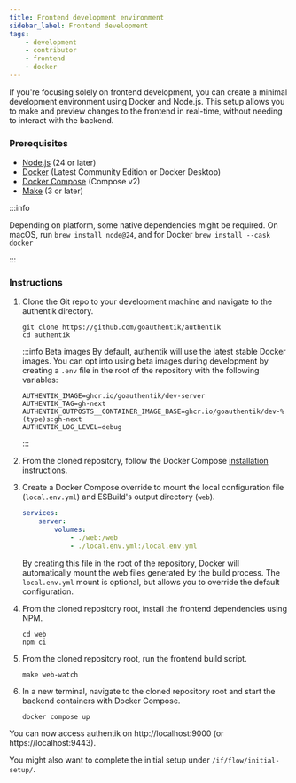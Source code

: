 ```yaml
---
title: Frontend development environment
sidebar_label: Frontend development
tags:
    - development
    - contributor
    - frontend
    - docker
---
```


If you're focusing solely on frontend development, you can create a minimal development environment using Docker and Node.js. This setup allows you to make and preview changes to the frontend in real-time, without needing to interact with the backend.

### Prerequisites

- [Node.js](https://nodejs.org/en) (24 or later)
- [Docker](https://www.docker.com/) (Latest Community Edition or Docker Desktop)
- [Docker Compose](https://docs.docker.com/compose/) (Compose v2)
- [Make](https://www.gnu.org/software/make/) (3 or later)

:::info

Depending on platform, some native dependencies might be required. On macOS, run `brew install node@24`, and for Docker `brew install --cask docker`

:::

### Instructions

1. Clone the Git repo to your development machine and navigate to the authentik directory.

    ```shell
    git clone https://github.com/goauthentik/authentik
    cd authentik
    ```

    :::info Beta images
    By default, authentik will use the latest stable Docker images.
    You can opt into using beta images during development by creating a `.env` file in the root of the repository with the following variables:

    ```shell
    AUTHENTIK_IMAGE=ghcr.io/goauthentik/dev-server
    AUTHENTIK_TAG=gh-next
    AUTHENTIK_OUTPOSTS__CONTAINER_IMAGE_BASE=ghcr.io/goauthentik/dev-%(type)s:gh-next
    AUTHENTIK_LOG_LEVEL=debug
    ```

    :::

2. From the cloned repository, follow the Docker Compose [installation instructions](../../install-config/install/docker-compose).

3. Create a Docker Compose override to mount the local configuration file (`local.env.yml`) and ESBuild's output directory (`web`).

    ```yaml title="docker-compose.override.yml"
    services:
        server:
            volumes:
                - ./web:/web
                - ./local.env.yml:/local.env.yml
    ```

    By creating this file in the root of the repository, Docker will automatically mount the web files generated by the build process. The `local.env.yml` mount is optional, but allows you to override the default configuration.

4. From the cloned repository root, install the frontend dependencies using NPM.

    ```shell
    cd web
    npm ci
    ```

5. From the cloned repository root, run the frontend build script.

    ```shell
    make web-watch
    ```

6. In a new terminal, navigate to the cloned repository root and start the backend containers with Docker Compose.

    ```shell
    docker compose up
    ```

You can now access authentik on http://localhost:9000 (or https://localhost:9443).

You might also want to complete the initial setup under `/if/flow/initial-setup/`.
